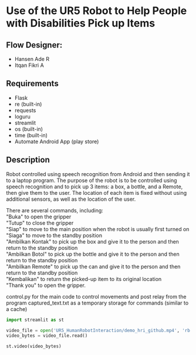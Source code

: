 # Use of the UR5 Robot to Help People with Disabilities Pick up Items

## Flow Designer:
- Hansen Ade R
- Itqan Fikri A

## Requirements
- Flask
- re (built-in)
- requests
- loguru
- streamlit
- os (built-in)
- time (built-in)
- Automate Android App (play store)

## Description
Robot controlled using speech recognition from Android and then sending it to a laptop program. The purpose of the robot is to be controlled using speech recognition and to pick up 3 items: a box, a bottle, and a Remote, then give them to the user. The location of each item is fixed without using additional sensors, as well as the location of the user.

There are several commands, including:\
"Buka" to open the gripper\
"Tutup" to close the gripper\
"Siap" to move to the main position when the robot is usually first turned on\
"Siaga" to move to the standby position\
"Ambilkan Kontak" to pick up the box and give it to the person and then return to the standby position\
"Ambilkan Botol" to pick up the bottle and give it to the person and then return to the standby position\
"Ambilkan Remote" to pick up the can and give it to the person and then return to the standby position\
"Kembalikan" to return the picked-up item to its original location\
"Thank you" to open the gripper.


control.py for the main code to control movements and post relay from the program
captured_text.txt as a temporary storage for commands (similar to a cache)

```python
import streamlit as st

video_file = open('UR5_HumanRobotInteraction/demo_hri_github.mp4', 'rb')
video_bytes = video_file.read()

st.video(video_bytes)
